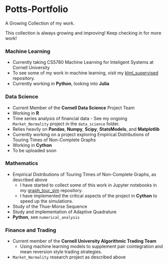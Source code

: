 # Potts-Portfolio
A Growing Collection of my work.

This collection is always growing and improving! Keep checking in for more work!

### Machine Learning
 - Currently taking CS5780 Machine Learning for Inteligent Systems at Cornell University
 - To see some of my work in machine learning, visit my [klml_supervised](https://github.com/kfpotts1/klml_supervised) repository.
 - Currently working in **Python**, looking into **Julia**
 
### Data Science
 - Current Member of the **Cornell Data Science** Project Team
  - Working in **R**
 - Time series analysis of financial data - See my ongoing `Market_Normality` project in the `data_science` folder.
  - Relies heavily on **Pandas**, **Numpy**, **Scipy**, **StatsModels**, and **Matplotlib**
 - Currently working on a project exploring Empirical Distributions of Touring Times of Non-Complete Graphs
  - Working in **Cython**
  - To be uploaded soon
  
### Mathematics
 - Empirical Distributions of Touring Times of Non-Complete Graphs, as described above
   - I have started to collect some of this work in Jupyter notebooks in my [graph_tour_sim](https://github.com/kfpotts1/graph_tour_sim) repository.
   - I have implemented the critical aspects of the project in **Cython** to speed up the simulations.
 - Study of the Thue-Morse Sequence
 - Study and implementation of Adaptive Quadrature
  - **Python**, see `numerical_analysis`
  
### Finance and Trading
 - Current member of the **Cornell University Algorithmic Trading Team**
   - Using machine learning models to supplement pair cointegration and mean reversion style trading strategies.
 - `Market_Normality` research project as described above
